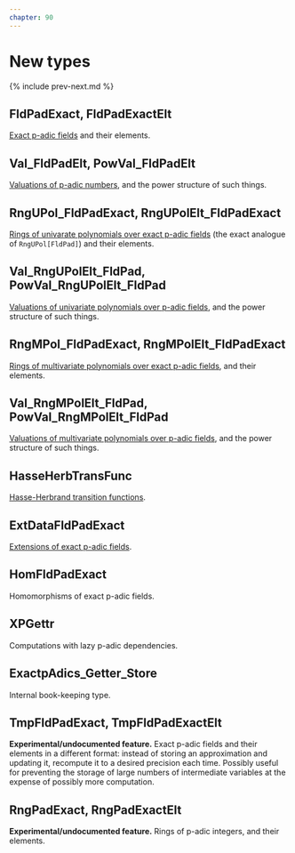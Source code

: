 ```yaml
---
chapter: 90
---
```


# New types

{% include prev-next.md %}

## FldPadExact, FldPadExactElt

[Exact p-adic fields]({{site.baseurl}}/pad-intro) and their elements.

## Val_FldPadElt, PowVal_FldPadElt

[Valuations of p-adic numbers]({{site.baseurl}}/pad-elt-basics#val_fldpadelt), and the power structure of such things.

## RngUPol_FldPadExact, RngUPolElt_FldPadExact

[Rings of univarate polynomials over exact p-adic fields]({{site.baseurl}}/upol-intro) (the exact analogue of `RngUPol[FldPad]`) and their elements.

## Val_RngUPolElt_FldPad, PowVal_RngUPolElt_FldPad

[Valuations of univariate polynomials over p-adic fields]({{site.baseurl}}/upol-elt-basics#val_rngupolelt_fldpad), and the power structure of such things.

## RngMPol_FldPadExact, RngMPolElt_FldPadExact

[Rings of multivariate polynomials over exact p-adic fields]({{site.baseurl}}/mpol-intro), and their elements.

## Val_RngMPolElt_FldPad, PowVal_RngMPolElt_FldPad

[Valuations of multivariate polynomials over p-adic fields]({{site.baseurl}}/mpol-elt-basics#val_rngmpolelt_fldpad), and the power structure of such things.

## HasseHerbTransFunc

[Hasse-Herbrand transition functions]({{site.baseurl}}/pad-ramification#hasse-herbrand-transition-functions).

## ExtDataFldPadExact

[Extensions of exact p-adic fields]({{site.baseurl}}/pad-basics#extensions).

## HomFldPadExact

Homomorphisms of exact p-adic fields.

## XPGettr

Computations with lazy p-adic dependencies.

## ExactpAdics_Getter_Store

Internal book-keeping type.

## TmpFldPadExact, TmpFldPadExactElt

**Experimental/undocumented feature.** Exact p-adic fields and their elements in a different format: instead of storing an approximation and updating it, recompute it to a desired precision each time. Possibly useful for preventing the storage of large numbers of intermediate variables at the expense of possibly more computation.

## RngPadExact, RngPadExactElt

**Experimental/undocumented feature.** Rings of p-adic integers, and their elements.